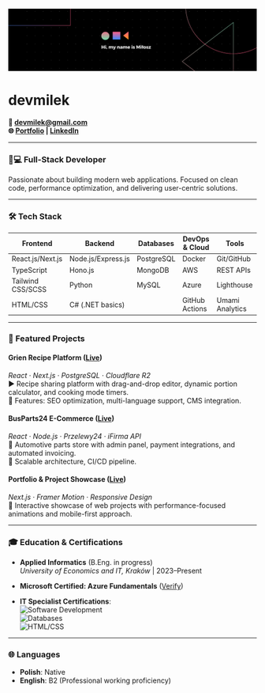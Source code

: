 ![](https://raw.githubusercontent.com/devmilek/devmilek/main/banner.png)

# devmilek

**📧 devmilek@gmail.com**  
**🌐 [Portfolio](https://www.devmilek.com) | [LinkedIn](https://www.linkedin.com/in/milosz-krainski/)**

---

### 👨💻 Full-Stack Developer
Passionate about building modern web applications. Focused on clean code, performance optimization, and delivering user-centric solutions.

---

### 🛠️ Tech Stack

| **Frontend**       | **Backend**         | **Databases**     | **DevOps & Cloud**  | **Tools**          |
|---------------------|---------------------|-------------------|---------------------|--------------------|
| React.js/Next.js    | Node.js/Express.js  | PostgreSQL        | Docker              | Git/GitHub        |
| TypeScript          | Hono.js             | MongoDB           | AWS                 | REST APIs         |
| Tailwind CSS/SCSS   | Python              | MySQL             | Azure               | Lighthouse         |
| HTML/CSS            | C# (.NET basics)    |                   | GitHub Actions      | Umami Analytics   |

---

### 🚀 Featured Projects

#### **Grien Recipe Platform** ([Live](https://grien.devmilek.com))  
_React · Next.js · PostgreSQL · Cloudflare R2_  
▶️ Recipe sharing platform with drag-and-drop editor, dynamic portion calculator, and cooking mode timers.  
🔧 Features: SEO optimization, multi-language support, CMS integration.

#### **BusParts24 E-Commerce** ([Live](https://www.busparts24.com))  
_React · Node.js · Przelewy24 · iFirma API_  
🛒 Automotive parts store with admin panel, payment integrations, and automated invoicing.  
🔧 Scalable architecture, CI/CD pipeline.

#### **Portfolio & Project Showcase** ([Live](https://www.devmilek.com))  
_Next.js · Framer Motion · Responsive Design_  
🎨 Interactive showcase of web projects with performance-focused animations and mobile-first approach.

---

### 🎓 Education & Certifications

- **Applied Informatics** (B.Eng. in progress)  
  _University of Economics and IT, Kraków_ | 2023–Present

- **Microsoft Certified: Azure Fundamentals** ([Verify](https://www.credly.com/badges/871549c9-1e08-4f5c-bc85-78da76c4b634))  
- **IT Specialist Certifications**:  
  ![Software Development](https://img.shields.io/badge/-Software_Development-blue)  
  ![Databases](https://img.shields.io/badge/-Databases-green)  
  ![HTML/CSS](https://img.shields.io/badge/-HTML%2FCSS-orange)

---

### 🌐 Languages  
- **Polish**: Native  
- **English**: B2 (Professional working proficiency)
